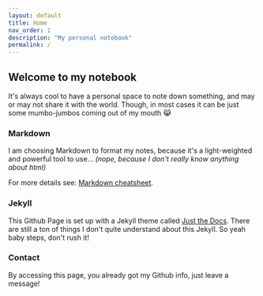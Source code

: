 ```yaml
---
layout: default
title: Home
nav_order: 1
description: "My personal notebook"
permalink: /
---
```

## Welcome to my notebook

It's always cool to have a personal space to note down something, and may or may not share it with the world.
Though, in most cases it can be just some mumbo-jumbos coming out of my mouth 😹

### Markdown

I am choosing Markdown to format my notes, because it's a light-weighted and powerful tool to use...
*(nope, because I don't really know anything about html)*

For more details see: [Markdown cheatsheet](https://www.markdownguide.org/cheat-sheet/).

### Jekyll

This Github Page is set up with a Jekyll theme called [Just the Docs](https://just-the-docs.github.io/just-the-docs/). There are still a ton of things I don't quite understand about this Jekyll.
So yeah baby steps, don't rush it!

### Contact

By accessing this page, you already got my Github info, just leave a message!
